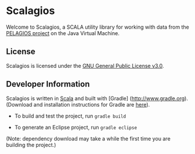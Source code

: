 # Scalagios

Welcome to Scalagios, a SCALA utility library for working with data from the [PELAGIOS project](http://pelagios-project.blogspot.com) on the Java Virtual Machine.

## License

Scalagios is licensed under the [GNU General Public License v3.0](http://www.gnu.org/licenses/gpl.html).

## Developer Information

Scalagios is written in [Scala](http://www.scala-lang.org) and built with [Gradle]
(http://www.gradle.org). (Download and installation instructions for Gradle are [here](http://www.gradle.org/installation.html)). 

* To build and test the project, run ``gradle build``

* To generate an Eclipse project, run ``gradle eclipse``

(Note: dependency download may take a while the first time you are building the project.)